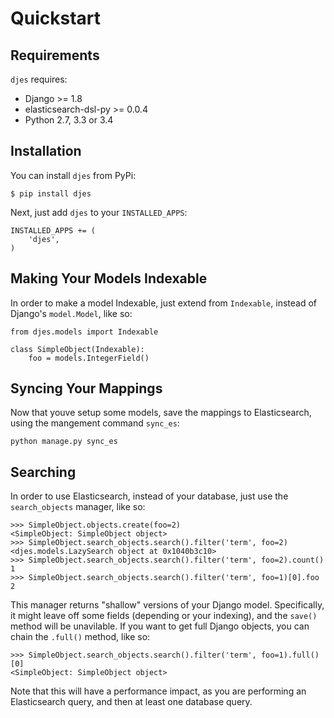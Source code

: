 Quickstart
==========

Requirements
------------

`djes` requires:

  - Django >= 1.8
  - elasticsearch-dsl-py >= 0.0.4
  - Python 2.7, 3.3 or 3.4

Installation
------------

You can install `djes` from PyPi:

    $ pip install djes

Next, just add `djes` to your `INSTALLED_APPS`:

    INSTALLED_APPS += (
        'djes',
    )

Making Your Models Indexable
----------------------------

In order to make a model Indexable, just extend from `Indexable`, instead of Django's `model.Model`, like so:

    from djes.models import Indexable

    class SimpleObject(Indexable):
        foo = models.IntegerField()

Syncing Your Mappings
--------------------

Now that youve setup some models, save the mappings to Elasticsearch, using the mangement command `sync_es`:

    python manage.py sync_es

Searching
---------

In order to use Elasticsearch, instead of your database, just use the `search_objects` manager, like so:

    >>> SimpleObject.objects.create(foo=2)
    <SimpleObject: SimpleObject object>
    >>> SimpleObject.search_objects.search().filter('term', foo=2)
    <djes.models.LazySearch object at 0x1040b3c10>
    >>> SimpleObject.search_objects.search().filter('term', foo=2).count()
    1
    >>> SimpleObject.search_objects.search().filter('term', foo=1)[0].foo
    2

This manager returns "shallow" versions of your Django model. Specifically, it might leave off some fields (depending or your indexing), and the `save()` method will be unavilable. If you want to get full Django objects, you can chain the `.full()` method, like so:

    >>> SimpleObject.search_objects.search().filter('term', foo=1).full()[0]
    <SimpleObject: SimpleObject object>

Note that this will have a performance impact, as you are performing an Elasticsearch query, and then at least one database query.
